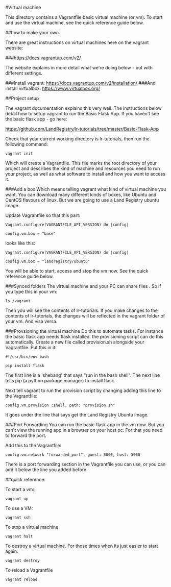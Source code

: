 #Virtual machine

This directory contains a Vagrantfile basic virtual machine (or vm).
To start and use the virtual machine, see the quick reference guide below.

##how to make your own.

There are great instructions on virtual machines here on the vagrant website:

###https://docs.vagrantup.com/v2/

The website explains in more detail what we're doing below - but with different settings.

###Install vagrant: https://docs.vagrantup.com/v2/installation/
###And install virtualbox: https://www.virtualbox.org/  

##Project setup

The vagrant documentation explains this very well.  The instructions below detail how to 
setup vagrant to run the Basic Flask App.  If you haven't see the basic flask app - go here:

https://github.com/LandRegistry/lr-tutorials/tree/master/Basic-Flask-App

Check that your current working directory is lr-tutorials, then run the following command:

```shell
vagrant init
```

Which will create a Vagrantfile. This file marks the root directory of your project and describes
the kind of machine and resources you need to run your project, as well as what software to install 
and how you want to access it.

###Add a box
Which means telling vagrant what kind of virtual machine you want.  You can download many different
kinds of boxes, like Ubuntu and CentOS flavours of linux.  But we are going to use a Land Registry 
ubuntu image.

Update Vagrantfile so that this part:

 
```shell
Vagrant.configure(VAGRANTFILE_API_VERSION) do |config|
```

```shell
config.vm.box = "base"
```

looks like this:

```shell
Vagrant.configure(VAGRANTFILE_API_VERSION) do |config|
```

```shell
config.vm.box = "landregistry/ubuntu"
```

You will be able to start, access and stop the vm now.  See the quick reference guide below.

###Synced folders
The virtual machine and your PC can share files .  So if you type this in your vm:

```shell
ls /vagrant
```

Then you will see the contents of lr-tutorials. If you make changes to the contents of 
lr-tutorials, the changes will be reflected in the vagrant folder of your vm.  And visa versa.

###Provsioning the virtual machine
Do this to automate tasks.  For instance the basic flask app needs flask installed.  the provisioning script
can do this automatically.  Create a new file called provision.sh alongside your Vagrantfile.  Put this in it:

```shell
#!/usr/bin/env bash
```

```shell
pip install flask
```

The first line is a 'shebang' that says "run in the bash shell".  The next line tells pip 
(a python package manager) to install flask.  

Next tell vagrant to run the provision script by changing adding this line to the Vagrantfile:

```shell
config.vm.provision :shell, path: "provision.sh"
```

It goes under the line that says get the Land Registry Ubuntu image.

###Port Forwarding
You can run the basic flask app in the vm now.  But you can't view the running app in a browser on
your host pc.  For that you need to forward the port.

Add this to the Vagrantfile:

```shell
config.vm.network "forwarded_port", guest: 5000, host: 5000
```

There is a port forwarding section in the Vagrantfile you can use, or you can add it below the line you
added before.


##quick reference:

To start a vm:

```shell
vagrant up
```

To use a VM:

```shell
vagrant ssh
```

To stop a virtual machine

```shell
vagrant halt
```

To destroy a virtual machine.  For those times when its just easier to start again.

```shell
vagrant destroy
```

To reload a Vagrantfile

```shell
vagrant reload
```


